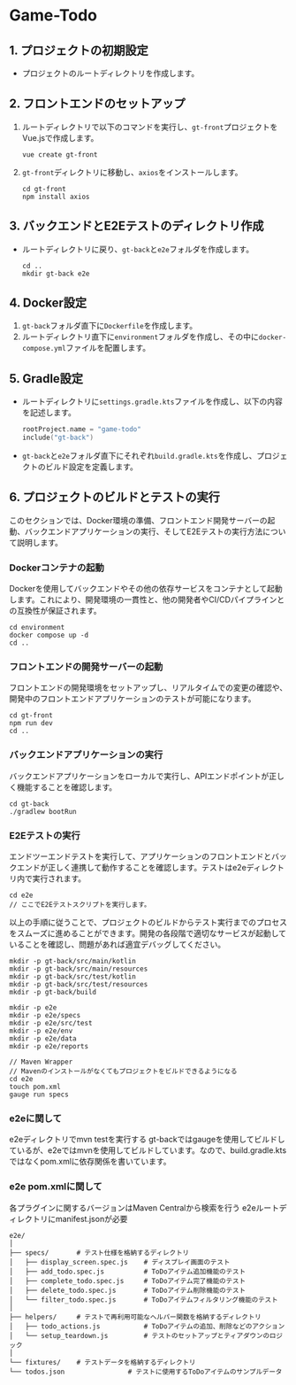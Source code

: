 # Game-Todo

## 1. プロジェクトの初期設定

- プロジェクトのルートディレクトリを作成します。

## 2. フロントエンドのセットアップ

1. ルートディレクトリで以下のコマンドを実行し、`gt-front`プロジェクトをVue.jsで作成します。
    ```
    vue create gt-front
    ```
2. `gt-front`ディレクトリに移動し、`axios`をインストールします。
    ```
    cd gt-front
    npm install axios
    ```

## 3. バックエンドとE2Eテストのディレクトリ作成

- ルートディレクトリに戻り、`gt-back`と`e2e`フォルダを作成します。
    ```
    cd ..
    mkdir gt-back e2e
    ```

## 4. Docker設定

1. `gt-back`フォルダ直下に`Dockerfile`を作成します。
2. ルートディレクトリ直下に`environment`フォルダを作成し、その中に`docker-compose.yml`ファイルを配置します。

## 5. Gradle設定

- ルートディレクトリに`settings.gradle.kts`ファイルを作成し、以下の内容を記述します。
    ```kotlin
    rootProject.name = "game-todo"
    include("gt-back")
    ```
- `gt-back`と`e2e`フォルダ直下にそれぞれ`build.gradle.kts`を作成し、プロジェクトのビルド設定を定義します。

## 6. プロジェクトのビルドとテストの実行

このセクションでは、Docker環境の準備、フロントエンド開発サーバーの起動、バックエンドアプリケーションの実行、そしてE2Eテストの実行方法について説明します。

### Dockerコンテナの起動

Dockerを使用してバックエンドやその他の依存サービスをコンテナとして起動します。これにより、開発環境の一貫性と、他の開発者やCI/CDパイプラインとの互換性が保証されます。

```shell
cd environment
docker compose up -d
cd ..
```

### フロントエンドの開発サーバーの起動

フロントエンドの開発環境をセットアップし、リアルタイムでの変更の確認や、開発中のフロントエンドアプリケーションのテストが可能になります。

```shell
cd gt-front
npm run dev
cd ..
```

### バックエンドアプリケーションの実行

バックエンドアプリケーションをローカルで実行し、APIエンドポイントが正しく機能することを確認します。

```shell
cd gt-back
./gradlew bootRun
```

### E2Eテストの実行

エンドツーエンドテストを実行して、アプリケーションのフロントエンドとバックエンドが正しく連携して動作することを確認します。テストはe2eディレクトリ内で実行されます。

```shell
cd e2e
// ここでE2Eテストスクリプトを実行します。
```

以上の手順に従うことで、プロジェクトのビルドからテスト実行までのプロセスをスムーズに進めることができます。開発の各段階で適切なサービスが起動していることを確認し、問題があれば適宜デバッグしてください。

```shell
mkdir -p gt-back/src/main/kotlin
mkdir -p gt-back/src/main/resources
mkdir -p gt-back/src/test/kotlin
mkdir -p gt-back/src/test/resources
mkdir -p gt-back/build

mkdir -p e2e
mkdir -p e2e/specs
mkdir -p e2e/src/test
mkdir -p e2e/env
mkdir -p e2e/data
mkdir -p e2e/reports
```

```shell
// Maven Wrapper
// Mavenのインストールがなくてもプロジェクトをビルドできるようになる
cd e2e
touch pom.xml
gauge run specs
```

### e2eに関して
e2eディレクトリでmvn testを実行する
gt-backではgaugeを使用してビルドしているが、e2eではmvnを使用してビルドしています。なので、build.gradle.ktsではなくpom.xmlに依存関係を書いています。

### e2e pom.xmlに関して
各プラグインに関するバージョンはMaven Centralから検索を行う
e2eルートディレクトリにmanifest.jsonが必要

```
e2e/
│
├── specs/       # テスト仕様を格納するディレクトリ
│   ├── display_screen.spec.js    # ディスプレイ画面のテスト
│   ├── add_todo.spec.js          # ToDoアイテム追加機能のテスト
│   ├── complete_todo.spec.js     # ToDoアイテム完了機能のテスト
│   ├── delete_todo.spec.js       # ToDoアイテム削除機能のテスト
│   └── filter_todo.spec.js       # ToDoアイテムフィルタリング機能のテスト
│
├── helpers/     # テストで再利用可能なヘルパー関数を格納するディレクトリ
│   ├── todo_actions.js           # ToDoアイテムの追加、削除などのアクション
│   └── setup_teardown.js         # テストのセットアップとティアダウンのロジック
│
└── fixtures/    # テストデータを格納するディレクトリ
└── todos.json                # テストに使用するToDoアイテムのサンプルデータ
```




